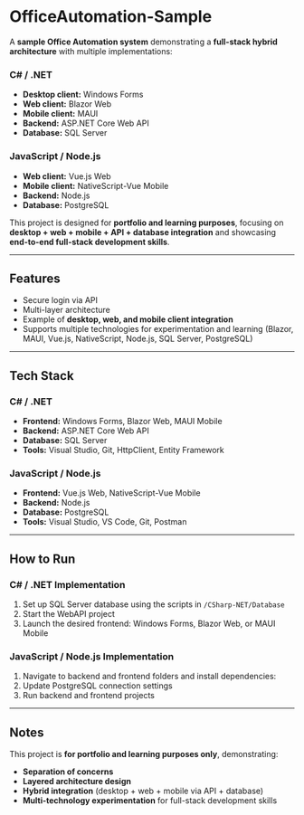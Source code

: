 # OfficeAutomation-Sample

A **sample Office Automation system** demonstrating a **full-stack hybrid architecture** with multiple implementations:  

### C# / .NET
- **Desktop client:** Windows Forms  
- **Web client:** Blazor Web  
- **Mobile client:** MAUI  
- **Backend:** ASP.NET Core Web API  
- **Database:** SQL Server  

### JavaScript / Node.js
- **Web client:** Vue.js Web  
- **Mobile client:** NativeScript-Vue Mobile  
- **Backend:** Node.js  
- **Database:** PostgreSQL  

This project is designed for **portfolio and learning purposes**, focusing on **desktop + web + mobile + API + database integration** and showcasing **end-to-end full-stack development skills**.

---

## Features

- Secure login via API  
- Multi-layer architecture  
- Example of **desktop, web, and mobile client integration**  
- Supports multiple technologies for experimentation and learning (Blazor, MAUI, Vue.js, NativeScript, Node.js, SQL Server, PostgreSQL)  

---

## Tech Stack

### C# / .NET
- **Frontend:** Windows Forms, Blazor Web, MAUI Mobile  
- **Backend:** ASP.NET Core Web API  
- **Database:** SQL Server  
- **Tools:** Visual Studio, Git, HttpClient, Entity Framework  

### JavaScript / Node.js
- **Frontend:** Vue.js Web, NativeScript-Vue Mobile  
- **Backend:** Node.js  
- **Database:** PostgreSQL  
- **Tools:** Visual Studio, VS Code, Git, Postman  

---

## How to Run

### C# / .NET Implementation
1. Set up SQL Server database using the scripts in `/CSharp-NET/Database`  
2. Start the WebAPI project  
3. Launch the desired frontend: Windows Forms, Blazor Web, or MAUI Mobile  

### JavaScript / Node.js Implementation
1. Navigate to backend and frontend folders and install dependencies:
2. Update PostgreSQL connection settings  
3. Run backend and frontend projects  

---

## Notes

This project is **for portfolio and learning purposes only**, demonstrating:

- **Separation of concerns**  
- **Layered architecture design**  
- **Hybrid integration** (desktop + web + mobile via API + database)  
- **Multi-technology experimentation** for full-stack development skills  